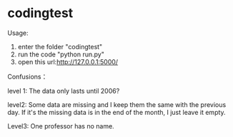 # codingtest
Usage:

1. enter the folder "codingtest"
2. run the code "python run.py" 
3. open this url:http://127.0.0.1:5000/


Confusions：

level 1: The data only lasts until 2006?

level2: Some data are missing and I keep them the same with the previous day.
        If it's the missing data is in the end of the month, I just leave it empty.

Level3: One professor has no name.
